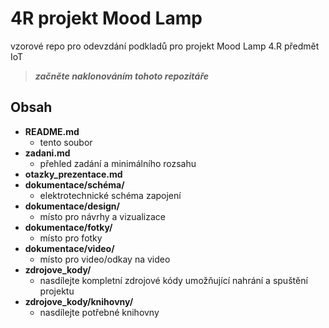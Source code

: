 # 4R projekt Mood Lamp

vzorové repo pro odevzdání podkladů pro projekt Mood Lamp 4.R předmět IoT

> **_začněte naklonováním tohoto repozitáře_**

## Obsah
* **README.md**
  * tento soubor
* **zadani.md**
  * přehled zadání a minimálního rozsahu
* **otazky_prezentace.md**
* **dokumentace/schéma/**
  * elektrotechnické schéma zapojení
* **dokumentace/design/**
  * místo pro návrhy a vizualizace
* **dokumentace/fotky/**
  * místo pro fotky
* **dokumentace/video/**
  * místo pro video/odkay na video
* **zdrojove_kody/**
  * nasdílejte kompletní zdrojové kódy umožňující nahrání a spuštění projektu
* **zdrojove_kody/knihovny/**
  * nasdílejte potřebné knihovny